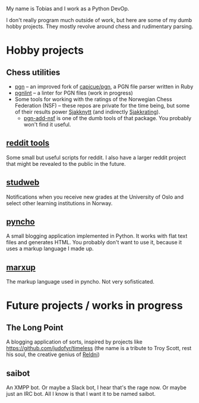 My name is Tobias and I work as a Python DevOp.

I don't really program much outside of work, but here are some of my dumb hobby projects. They mostly revolve around chess and rudimentary parsing.

# Hobby projects

## Chess utilities

- [pgn](http://github.com/tobiasvl/pgn) – an improved fork of [capicue/pgn](http://github.com/capicue/pgn), a PGN file parser written in Ruby
- [pgnlint](http://github.com/tobiasvl/pgnlint) – a linter for PGN files (work in progress)
- Some tools for working with the ratings of the Norwegian Chess Federation (NSF) – these repos are private for the time being, but some of their results power [Sjakknytt](http://sjakknytt.no) (and indirectly [Sjakkrating](http://sjakkrating.no)).
  - [pgn-add-nsf](https://github.com/tobiasvl/pgn-add-nsf) is one of the dumb tools of that package. You probably won't find it useful.

## [reddit tools](http://github.com/tobiasvl/reddit-tools)

Some small but useful scripts for reddit. I also have a larger reddit project that might be revealed to the public in the future. 

## [studweb](http://github.com/tobiasvl/studweb)

Notifications when you receive new grades at the University of Oslo and select other learning institutions in Norway.

## [pyncho](http://github.com/tobiasvl/pyncho)

A small blogging application implemented in Python. It works with flat text files and generates HTML. You probably don't want to use it, because it uses a markup language I made up.

## [marxup](http://github.com/tobiasvl/marxup)

The markup language used in pyncho. Not very sofisticated.

# Future projects / works in progress

## The Long Point

A blogging application of sorts, inspired by projects like https://github.com/judofyr/timeless (the name is a tribute to Troy Scott, rest his soul, the creative genius of [Reldni](http://reldni.com))

## saibot

An XMPP bot. Or maybe a Slack bot, I hear that's the rage now. Or maybe just an IRC bot. All I know is that I want it to be named saibot.